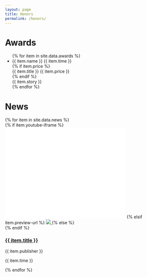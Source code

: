 ```yaml
---
layout: page
title: Honors
permalink: /honors/
---
```


<h1>Awards</h1>

<ul class="timeline">
{% for item in site.data.awards %}
    <li>
        <div class="direction-r">
            <div class="flag-wrapper">
                <span class="flag">{{ item.name }}</span>
                <span class="time-wrapper">{{ item.time }}</span>
            </div>
            {% if item.price %}
            <div class="desc">
                <span>{{ item.title }}</span>
                <span>{{ item.price }}</span>
            </div>
            {% endif %}
            <div class="note">
                <span>{{ item.story }}</span>
                <!-- <span>{{ item.content }}</span> -->
            </div>
        </div>
    </li>
{% endfor %}
</ul>


<h1>News</h1>

<div class="story-container">
{% for item in site.data.news %}
    <div class="story-item">
        {% if item.youtube-iframe %}
            <iframe class="content-cover" width="400" height="300" src="{{ item.youtube-iframe }}" title="{{ item.url }}" frameborder="0" allow="accelerometer; autoplay; clipboard-write; encrypted-media; gyroscope; picture-in-picture; web-share" allowfullscreen></iframe>
        {% elsif item.preview-url %}
            <a href="{{ item.url }}" target="_blank">
                <img class="content-cover" src="{{item.preview-url}}">
            </a>
        {% else %}
            <div class="content-cover"><a href="{{ item.url }}" target="_blank"></a></div>
        {% endif %}
        <div class="desc">
            <h3><a href="{{ item.url }}" target="_blank">{{ item.title }}</a></h3>
            <div class="meta">
                <p>{{ item.publisher }}</p>
                <p>{{ item.time }}</p>
            </div>
        </div>
    </div>
{% endfor %}
</div>
